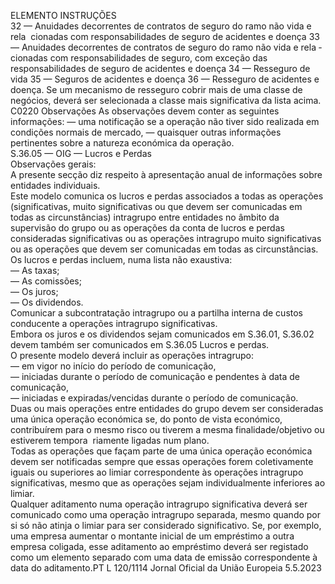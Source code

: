  
ELEMENTO  INSTRUÇÕES  
32 — Anuidades decorrentes de contratos de seguro do ramo não vida e rela ­
cionadas com responsabilidades de seguro de acidentes e doença 
33 — Anuidades decorrentes de contratos de seguro do ramo não vida e rela ­
cionadas com responsabilidades de seguro, com exceção das responsabilidades de 
seguro de acidentes e doença 
34 — Resseguro de vida 
35 — Seguros de acidentes e doença 
36 — Resseguro de acidentes e doença. Se um mecanismo de resseguro cobrir 
mais de uma classe de negócios, deverá ser selecionada a classe mais significativa 
da lista acima.  
C0220  Observações  As observações devem conter as seguintes informações: 
— uma notificação se a operação não tiver sido realizada em condições normais 
de mercado, 
— quaisquer outras informações pertinentes sobre a natureza económica da 
operação.  
S.36.05 — OIG — Lucros e Perdas  
Observações gerais:  
A presente secção diz respeito à apresentação anual de informações sobre entidades individuais.  
Este modelo comunica os lucros e perdas associados a todas as operações (significativas, muito significativas ou que 
devem ser comunicadas em todas as circunstâncias) intragrupo entre entidades no âmbito da supervisão do grupo ou as 
operações da conta de lucros e perdas consideradas significativas ou as operações intragrupo muito significativas ou as 
operações que devem ser comunicadas em todas as circunstâncias. Os lucros e perdas incluem, numa lista não exaustiva:  
— As taxas;  
— As comissões;  
— Os juros;  
— Os dividendos.  
Comunicar a subcontratação intragrupo ou a partilha interna de custos conducente a operações intragrupo significativas.  
Embora os juros e os dividendos sejam comunicados em S.36.01, S.36.02 devem também ser comunicados em S.36.05 
Lucros e perdas.  
O presente modelo deverá incluir as operações intragrupo:  
— em vigor no início do período de comunicação,  
— iniciadas durante o período de comunicação e pendentes à data de comunicação,  
— iniciadas e expiradas/vencidas durante o período de comunicação.  
Duas ou mais operações entre entidades do grupo devem ser consideradas uma única operação económica se, do ponto 
de vista económico, contribuírem para o mesmo risco ou tiverem a mesma finalidade/objetivo ou estiverem tempora ­
riamente ligadas num plano.  
Todas as operações que façam parte de uma única operação económica devem ser notificadas sempre que essas 
operações forem coletivamente iguais ou superiores ao limiar correspondente às operações intragrupo significativas, 
mesmo que as operações sejam individualmente inferiores ao limiar.  
Qualquer aditamento numa operação intragrupo significativa deverá ser comunicado como uma operação intragrupo 
separada, mesmo quando por si só não atinja o limiar para ser considerado significativo. Se, por exemplo, uma empresa 
aumentar o montante inicial de um empréstimo a outra empresa coligada, esse aditamento ao empréstimo deverá ser 
registado como um elemento separado com uma data de emissão correspondente à data do aditamento.PT  L 120/1114 Jornal Oficial da União Europeia 5.5.2023